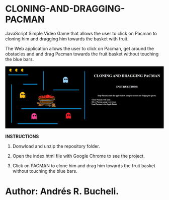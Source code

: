 # CLONING-AND-DRAGGING-PACMAN

JavaScript Simple Video Game that allows the user to click on Pacman to cloning him and dragging him towards the basket with fruit.

The Web application allows the user to click on Pacman, get around the obstacles and and drag Pacman towards the fruit basket without 
touching the blue bars.

![PACMAN](https://raw.githubusercontent.com/ARBUCHELI/CLONING-AND-DRAGGING-PACMAN/master/pacman.jpg)

<strong>INSTRUCTIONS</strong>

1. Donwload and unzip the repository folder.

2. Open the index.html file with Google Chrome to see the project.

3. Click on PACMAN to clone him and drag him towards the fruit basket without touching the blue bars.


# Author: Andrés R. Bucheli.
